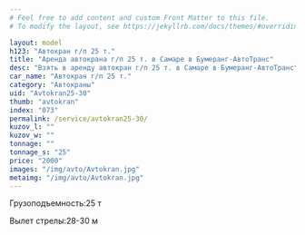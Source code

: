 ```yaml
---
# Feel free to add content and custom Front Matter to this file.
# To modify the layout, see https://jekyllrb.com/docs/themes/#overriding-theme-defaults

layout: model
h123: "Автокран г/п 25 т."
title: "Аренда автокрана г/п 25 т. в Самаре в Бумеранг-АвтоТранс"
desc: "Взять в аренду автокран г/п 25 т. в Самаре в Бумеранг-АвтоТранс"
car_name: "Автокран г/п 25 т."
category: "Автокраны"
uid: "Avtokran25-30"
thumb: "avtokran"
index: "073"
permalink: /service/avtokran25-30/
kuzov_l: ""
kuzov_w: ""
tonnage: ""
tonnage_s: "25"
price: "2000"
images: "/img/avto/Avtokran.jpg"
metaimg: "/img/avto/Avtokran.jpg"
---
```


<span>Грузоподъемность:</span><span>25 т</span>

<span>Вылет стрелы:</span><span>28-30 м</span>
